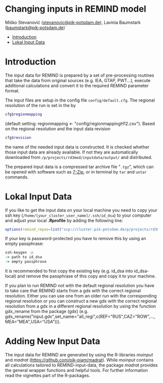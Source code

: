 Changing inputs in REMIND model
================
Miško Stevanović (<stevanovic@pik-potsdam.de>), Lavinia Baumstark (<baumstark@pik-potsdam.de>)

-   [Introduction](#introduction)
-   [Lokal Input Data](#lokal_input_data)

Introduction
===============

The input data for REMIND is prepared by a set of pre-processing routines that take the data from original sources (e.g. IEA, GTAP, PWT...), execute additional calculations and convert it to the required REMIND parameter format.

The input files are setup in the config file `config/default.cfg`. The regional resolution of the run is set in the by
``` bash
cfg$regionmapping
```
(default setting: regionmapping <- "config/regionmappingH12.csv"). Based on the regional resolution and the input data revision
``` bash
cfg$revision
```
the name of the needed input data is constructed. It is checked whether those input data are already available. If not they are automatically downloaded from `/p/projects/rd3mod/inputdata/output/` and distributed.

The prepared input data is a compressed tar archive file "`.tgz`", which can be opened with software such as [7-Zip](https://www.7-zip.org/), or in terminal by `tar` and `untar` commands.

Lokal Input Data
==================
If you like to get the input data on your local machine you need to copy your ssh key (`/home/[your_cluster_user_name]/.ssh/id_dsa`) to your computer and adjust your local **.Rprofile** by adding the following line:
``` r
options(remind_repos=list("scp://cluster.pik-potsdam.de/p/projects/rd3mod/inputdata/output"=list(username="[your_cluster_user_name]",ssh_private_keyfile="[path_to_your_local_copy_of_your_key]")))
```
If your key is password-protected you have to remove this by using an empty passphrase:  
``` cmd
ssh-keygen -p
-> path to id_dsa
-> empty passphrase
```
It is recommended to first copy the existing key (e.g. id_dsa into id_dsa-local) and remove the passphrase of this copy and copy it to your machine.

If you plan to run REMIND not with the default regional resolution you have to take care that REMIND starts from a gdx with the correct regional resolution. Either you can use one from an older run with the corresponding regional resolution or you can construct a new gdx with the correct regional resolution from a gdx in a different regional resolution by using the function gdx_rename from the package (gdx) (e.g. gdx_rename("input.gdx",set_name="all_regi",c(REF="RUS",CAZ="ROW",...,MEA="MEA",USA="USA"))).


Adding New Input Data
======================

The input data for REMIND are generated by using the R-libraries *moinput* and *madrat* (https://github.com/pik-piam/madrat). While *moinput* contains all calculations tailored to REMIND-input-data, the package *madrat* provides the general wrapper functions and helpful tools. For further information read the vignettes part of the R-packages.
